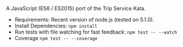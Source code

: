 A JavaScript (ES6 / ES2015) port of the Trip Service Kata.

* Requirements: Recent version of node.js (tested on 5.1.0). 
* Install Dependencies: `npm install`
* Run tests with file watching for fast feedback: `npm test -- --watch`
* Coverage `npm test -- --coverage`